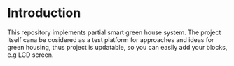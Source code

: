 # Introduction
This repository implements partial smart green house system. The project itself cana be cosidered as a test platform for approaches and ideas for green housing, thus project is updatable, so you can easily add your blocks, e.g LCD screen.
